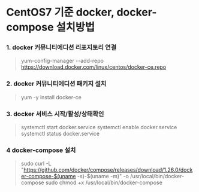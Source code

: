 # CentOS7 기준 docker, docker-compose 설치방법

### 1. docker 커뮤니티에디션  리포지토리 연결 
> yum-config-manager --add-repo https://download.docker.com/linux/centos/docker-ce.repo

### 2. docker 커뮤니티에디션 패키지 설치 
> yum -y install docker-ce

### 3. docker 서비스 시작/활성/상태확인 
> systemctl start docker.service 
> systemctl enable docker.service 
> systemctl status docker.service 

### 4 docker-compose 설치 
> sudo curl -L "https://github.com/docker/compose/releases/download/1.26.0/docker-compose-$(uname -s)-$(uname -m)" -o /usr/local/bin/docker-compose 
> sudo chmod +x /usr/local/bin/docker-compose 


